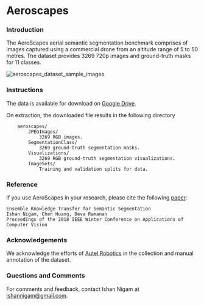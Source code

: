 # Aeroscapes
[//]: # "![aeroscapes_logo](assets/logo.png)"


### Introduction
The AeroScapes aerial semantic segmentation benchmark comprises of images captured using a commercial drone from an altitude range of 5 to 50 metres.
The dataset provides 3269 720p images and ground-truth masks for 11 classes.

![aeroscapes_dataset_sample_images](https://github.com/ishann/aeroscapes/blob/master/assets/data_montage.png)


### Instructions 
The data is available for download on [Google Drive](https://drive.google.com/file/d/1WmXcm0IamIA0QPpyxRfWKnicxZByA60v/view?usp=sharing).

On extraction, the downloaded file results in the following directory

        aeroscapes/
            JPEGImages/
                3269 RGB images.
            SegmentationClass/
                3269 ground-truth segmentation masks.
            Visualizations/
                3269 RGB ground-truth segmentation visualizations.
            ImageSets/
                Training and validation splits for data.


### Reference
If you use AeroScapes in your research, please cite the following [paper](https://www.cs.cmu.edu/~deva/papers/aeroscapes.pdf):

    Ensemble Knowledge Transfer for Semantic Segmentation
    Ishan Nigam, Chen Huang, Deva Ramanan
    Proceedings of the 2018 IEEE Winter Conference on Applications of Computer Vision


### Acknowledgements
We acknowledge the efforts of [Autel Robotics](https://www.autelrobotics.com) in the collection and manual annotation of the dataset.


### Questions and Comments
For comments and feedback, contact Ishan Nigam at ishannigam@gmail.com.




